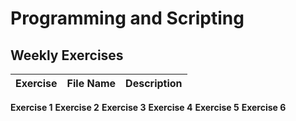 # Programming and Scripting
## Weekly Exercises

Exercise|File Name|Description
--------|---------|-----------
**Exercise 1**
**Exercise 2**
**Exercise 3**
**Exercise 4**
**Exercise 5**
**Exercise 6**
